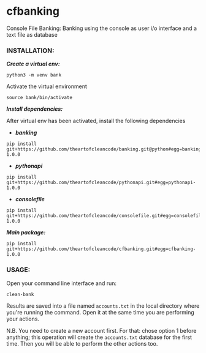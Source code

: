 # cfbanking
Console File Banking: Banking using the console as user i/o interface and a text file as database

### **INSTALLATION:**

***Create a virtual env:***

```
python3 -m venv bank
```

Activate the virtual environment

```
source bank/bin/activate
```

***Install dependencies:***

After virtual env has been activated, install the following dependencies

- ***banking***
```shell
pip install git+https://github.com/theartofcleancode/banking.git@python#egg=banking-1.0.0
```

- ***pythonapi***
```
pip install git+https://github.com/theartofcleancode/pythonapi.git#egg=pythonapi-1.0.0
```

- ***consolefile***
```
pip install git+https://github.com/theartofcleancode/consolefile.git#egg=consolefile-1.0.0
```


***Main package:***
```
pip install git+https://github.com/theartofcleancode/cfbanking.git#egg=cfbanking-1.0.0
```

### **USAGE:**

Open your command line interface and run:

```
clean-bank
```

Results are saved into a file named `accounts.txt` in the local directory where you're running the command. Open it at the same time you are performing your actions.

N.B. You need to create a new account first. For that: chose option 1 before anything; this operation will create the `accounts.txt` database for the first time. Then you will be able to perform the other actions too.